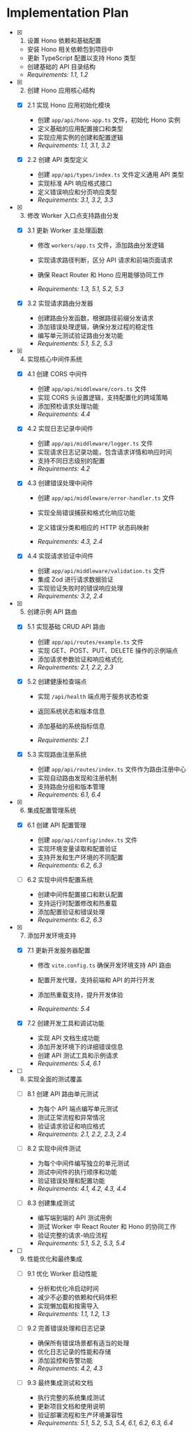 # Implementation Plan

- [x] 1. 设置 Hono 依赖和基础配置





  - 安装 Hono 相关依赖包到项目中
  - 更新 TypeScript 配置以支持 Hono 类型
  - 创建基础的 API 目录结构
  - _Requirements: 1.1, 1.2_

- [x] 2. 创建 Hono 应用核心结构





  - [x] 2.1 实现 Hono 应用初始化模块


    - 创建 `app/api/hono-app.ts` 文件，初始化 Hono 实例
    - 定义基础的应用配置接口和类型
    - 实现应用实例的创建和配置逻辑
    - _Requirements: 1.1, 3.1, 3.2_

  - [x] 2.2 创建 API 类型定义


    - 创建 `app/api/types/index.ts` 文件定义通用 API 类型
    - 实现标准 API 响应格式接口
    - 定义错误响应和分页响应类型
    - _Requirements: 3.1, 3.2, 3.3_

- [x] 3. 修改 Worker 入口点支持路由分发









  - [x] 3.1 更新 Worker 主处理函数


    - 修改 `workers/app.ts` 文件，添加路由分发逻辑
    - 实现请求路径判断，区分 API 请求和前端页面请求
    - 确保 React Router 和 Hono 应用能够协同工作


    - _Requirements: 1.3, 5.1, 5.2, 5.3_


  - [x] 3.2 实现请求路由分发器

    - 创建路由分发函数，根据路径前缀分发请求
    - 添加错误处理逻辑，确保分发过程的稳定性
    - 编写单元测试验证路由分发功能
    - _Requirements: 5.1, 5.2, 5.3_

- [x] 4. 实现核心中间件系统





  - [x] 4.1 创建 CORS 中间件


    - 创建 `app/api/middleware/cors.ts` 文件
    - 实现 CORS 头设置逻辑，支持配置化的跨域策略
    - 添加预检请求处理功能
    - _Requirements: 4.4_

  - [x] 4.2 实现日志记录中间件


    - 创建 `app/api/middleware/logger.ts` 文件
    - 实现请求日志记录功能，包含请求详情和响应时间
    - 支持不同日志级别的配置
    - _Requirements: 4.2_



  - [x] 4.3 创建错误处理中间件





    - 创建 `app/api/middleware/error-handler.ts` 文件
    - 实现全局错误捕获和格式化响应功能


    - 定义错误分类和相应的 HTTP 状态码映射
    - _Requirements: 4.3, 2.4_

  - [x] 4.4 实现请求验证中间件



    - 创建 `app/api/middleware/validation.ts` 文件
    - 集成 Zod 进行请求数据验证
    - 实现验证失败时的错误响应处理
    - _Requirements: 3.2, 2.4_

- [x] 5. 创建示例 API 路由





  - [x] 5.1 实现基础 CRUD API 路由


    - 创建 `app/api/routes/example.ts` 文件
    - 实现 GET、POST、PUT、DELETE 操作的示例端点
    - 添加请求参数验证和响应格式化
    - _Requirements: 2.1, 2.2, 2.3_



  - [x] 5.2 创建健康检查端点





    - 实现 `/api/health` 端点用于服务状态检查
    - 返回系统状态和版本信息
    - 添加基础的系统指标信息


    - _Requirements: 2.1_

  - [x] 5.3 实现路由注册系统





    - 创建 `app/api/routes/index.ts` 文件作为路由注册中心
    - 实现自动路由发现和注册机制
    - 支持路由分组和版本管理
    - _Requirements: 6.1, 6.4_

- [x] 6. 集成配置管理系统





  - [x] 6.1 创建 API 配置管理


    - 创建 `app/api/config/index.ts` 文件
    - 实现环境变量读取和配置验证
    - 支持开发和生产环境的不同配置
    - _Requirements: 6.2, 6.3_



  - [ ] 6.2 实现中间件配置系统
    - 创建中间件配置接口和默认配置
    - 支持运行时配置修改和热重载
    - 添加配置验证和错误处理
    - _Requirements: 6.2, 6.3_

- [x] 7. 添加开发环境支持







  - [x] 7.1 更新开发服务器配置

    - 修改 `vite.config.ts` 确保开发环境支持 API 路由
    - 配置开发代理，支持前端和 API 的并行开发
    - 添加热重载支持，提升开发体验

    - _Requirements: 5.4_

  - [x] 7.2 创建开发工具和调试功能

    - 实现 API 文档生成功能
    - 添加开发环境下的详细错误信息
    - 创建 API 测试工具和示例请求
    - _Requirements: 5.4, 6.1_

- [ ] 8. 实现全面的测试覆盖
  - [ ] 8.1 创建 API 路由单元测试
    - 为每个 API 端点编写单元测试
    - 测试正常流程和异常情况
    - 验证请求验证和响应格式
    - _Requirements: 2.1, 2.2, 2.3, 2.4_

  - [ ] 8.2 实现中间件测试
    - 为每个中间件编写独立的单元测试
    - 测试中间件的执行顺序和功能
    - 验证错误处理和配置功能
    - _Requirements: 4.1, 4.2, 4.3, 4.4_

  - [ ] 8.3 创建集成测试
    - 编写端到端的 API 测试用例
    - 测试 Worker 中 React Router 和 Hono 的协同工作
    - 验证完整的请求-响应流程
    - _Requirements: 5.1, 5.2, 5.3, 5.4_

- [ ] 9. 性能优化和最终集成
  - [ ] 9.1 优化 Worker 启动性能
    - 分析和优化冷启动时间
    - 减少不必要的依赖和代码体积
    - 实现懒加载和按需导入
    - _Requirements: 1.1, 1.2, 1.3_

  - [ ] 9.2 完善错误处理和日志记录
    - 确保所有错误场景都有适当的处理
    - 优化日志记录的性能和存储
    - 添加监控和告警功能
    - _Requirements: 4.2, 4.3_

  - [ ] 9.3 最终集成测试和文档
    - 执行完整的系统集成测试
    - 更新项目文档和使用说明
    - 验证部署流程和生产环境兼容性
    - _Requirements: 5.1, 5.2, 5.3, 5.4, 6.1, 6.2, 6.3, 6.4_
